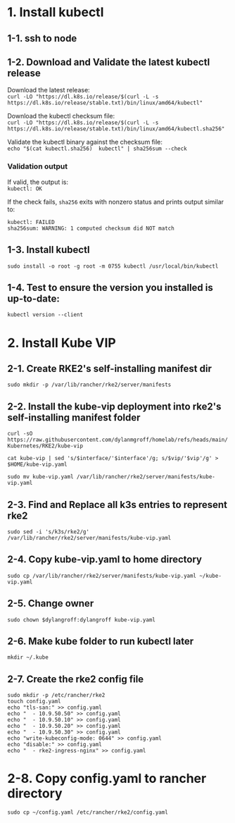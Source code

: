 # 1. Install kubectl
## 1-1. ssh to node
## 1-2. Download and Validate the latest kubectl release
Download the latest release:  
`curl -LO "https://dl.k8s.io/release/$(curl -L -s https://dl.k8s.io/release/stable.txt)/bin/linux/amd64/kubectl"`   

Download the kubectl checksum file:  
`curl -LO "https://dl.k8s.io/release/$(curl -L -s https://dl.k8s.io/release/stable.txt)/bin/linux/amd64/kubectl.sha256"`   

Validate the kubectl binary against the checksum file:  
`echo "$(cat kubectl.sha256)  kubectl" | sha256sum --check`  

### Validation output
If valid, the output is:  
`kubectl: OK`   

If the check fails, `sha256` exits with nonzero status and prints output similar to:  
```
kubectl: FAILED
sha256sum: WARNING: 1 computed checksum did NOT match
```
## 1-3. Install kubectl
`sudo install -o root -g root -m 0755 kubectl /usr/local/bin/kubectl`   
## 1-4. Test to ensure the version you installed is up-to-date:
`kubectl version --client`

# 2. Install Kube VIP
## 2-1. Create RKE2's self-installing manifest dir
`sudo mkdir -p /var/lib/rancher/rke2/server/manifests`

## 2-2. Install the kube-vip deployment into rke2's self-installing manifest folder
`curl -sO https://raw.githubusercontent.com/dylanmgroff/homelab/refs/heads/main/Kubernetes/RKE2/kube-vip`

`cat kube-vip | sed 's/$interface/'$interface'/g; s/$vip/'$vip'/g' > $HOME/kube-vip.yaml`

`sudo mv kube-vip.yaml /var/lib/rancher/rke2/server/manifests/kube-vip.yaml`

## 2-3. Find and Replace all k3s entries to represent rke2
`sudo sed -i 's/k3s/rke2/g' /var/lib/rancher/rke2/server/manifests/kube-vip.yaml`

## 2-4. Copy kube-vip.yaml to home directory
`sudo cp /var/lib/rancher/rke2/server/manifests/kube-vip.yaml ~/kube-vip.yaml`

## 2-5. Change owner
`sudo chown $dylangroff:dylangroff kube-vip.yaml`

## 2-6. Make kube folder to run kubectl later
`mkdir ~/.kube`

## 2-7. Create the rke2 config file
```
sudo mkdir -p /etc/rancher/rke2
touch config.yaml
echo "tls-san:" >> config.yaml 
echo "  - 10.9.50.50" >> config.yaml
echo "  - 10.9.50.10" >> config.yaml
echo "  - 10.9.50.20" >> config.yaml
echo "  - 10.9.50.30" >> config.yaml
echo "write-kubeconfig-mode: 0644" >> config.yaml
echo "disable:" >> config.yaml
echo "  - rke2-ingress-nginx" >> config.yaml
```

# 2-8. Copy config.yaml to rancher directory
`sudo cp ~/config.yaml /etc/rancher/rke2/config.yaml`